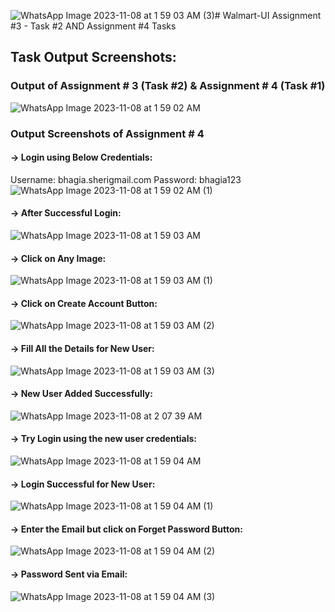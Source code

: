 ![WhatsApp Image 2023-11-08 at 1 59 03 AM (3)](https://github.com/BhagiaSheri/Walmart-UI/assets/38161609/8985c467-907c-4a31-92eb-b4536b4f9079)# Walmart-UI
Assignment #3 - Task #2 AND Assignment #4 Tasks

## Task Output Screenshots:

### Output of Assignment # 3 (Task #2) & Assignment # 4 (Task #1)
![WhatsApp Image 2023-11-08 at 1 59 02 AM](https://github.com/BhagiaSheri/Walmart-UI/assets/38161609/e3b4a726-921d-4074-8ed0-510f22a22c8b)

### Output Screenshots of Assignment # 4

#### -> Login using Below Credentials:
Username: bhagia.sherigmail.com
Password: bhagia123
![WhatsApp Image 2023-11-08 at 1 59 02 AM (1)](https://github.com/BhagiaSheri/Walmart-UI/assets/38161609/f4cbc92b-1264-4ce2-8246-ea8aaadd1c25)

#### -> After Successful Login:
![WhatsApp Image 2023-11-08 at 1 59 03 AM](https://github.com/BhagiaSheri/Walmart-UI/assets/38161609/72f0834c-a353-4e71-ae75-4af75e193092)

#### -> Click on Any Image:
![WhatsApp Image 2023-11-08 at 1 59 03 AM (1)](https://github.com/BhagiaSheri/Walmart-UI/assets/38161609/f0def4c0-86e9-41d5-96c8-db98216ce7a8)

#### -> Click on Create Account Button:
![WhatsApp Image 2023-11-08 at 1 59 03 AM (2)](https://github.com/BhagiaSheri/Walmart-UI/assets/38161609/47a10f8b-617d-4164-bf4b-fce51a6f584b)

#### -> Fill All the Details for New User:
![WhatsApp Image 2023-11-08 at 1 59 03 AM (3)](https://github.com/BhagiaSheri/Walmart-UI/assets/38161609/120fa3b5-5853-42d7-b8f7-3b51a85570e5)

#### -> New User Added Successfully:
![WhatsApp Image 2023-11-08 at 2 07 39 AM](https://github.com/BhagiaSheri/Walmart-UI/assets/38161609/63a19e99-d723-4e43-8af5-2a3a650cbc94)

#### -> Try Login using the new user credentials:
![WhatsApp Image 2023-11-08 at 1 59 04 AM](https://github.com/BhagiaSheri/Walmart-UI/assets/38161609/482ccdc6-1187-4306-ade2-b26050f139b6)

#### -> Login Successful for New User:
![WhatsApp Image 2023-11-08 at 1 59 04 AM (1)](https://github.com/BhagiaSheri/Walmart-UI/assets/38161609/e94fae92-a864-4963-a4d0-403f41ba0648)

#### -> Enter the Email but click on Forget Password Button:
![WhatsApp Image 2023-11-08 at 1 59 04 AM (2)](https://github.com/BhagiaSheri/Walmart-UI/assets/38161609/3a7a8357-64c3-4d2a-b99d-ff72f9f2b868)

#### -> Password Sent via Email:
![WhatsApp Image 2023-11-08 at 1 59 04 AM (3)](https://github.com/BhagiaSheri/Walmart-UI/assets/38161609/1dd4467b-58ee-4f28-a55a-6d1dfaa0eacf)









